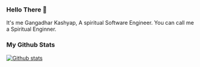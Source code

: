 ### Hello There 👋

It's me Gangadhar Kashyap, A spiritual Software Engineer. You can call me a Spiritual Enginner. 

### My Github Stats
[![Github stats](https://github-readme-stats.vercel.app/api?username=gangadharkashyap&show_icons=true&include_all_commits=true&hide=stars&line_height=24)](https://github.com/anuraghazra/github-readme-stats)
